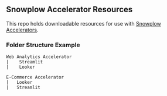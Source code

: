 ## Snowplow Accelerator Resources

This repo holds downloadable resources for use with [Snowplow Accelerators](https://snowplow.io/data-product-accelerators/).

### Folder Structure Example
```
Web Analytics Accelerator
|    Streamlit
|    Looker

E-Commerce Accelerator
|   Looker
|   Streamlit

```
